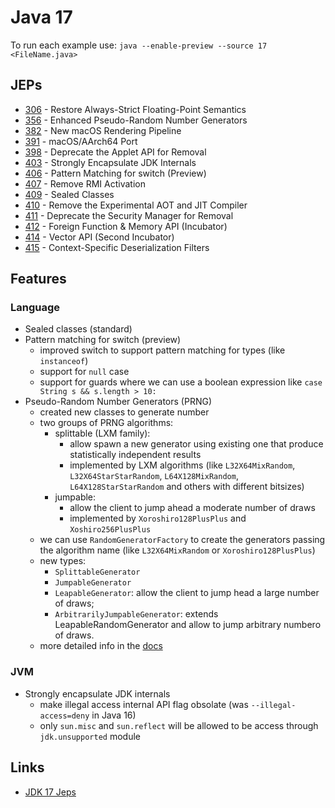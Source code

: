 # Java 17

To run each example use: `java --enable-preview --source 17 <FileName.java>`

## JEPs

* [306](https://openjdk.java.net/jeps/306) - Restore Always-Strict Floating-Point Semantics
* [356](https://openjdk.java.net/jeps/356) - Enhanced Pseudo-Random Number Generators
* [382](https://openjdk.java.net/jeps/382) - New macOS Rendering Pipeline
* [391](https://openjdk.java.net/jeps/391) - macOS/AArch64 Port
* [398](https://openjdk.java.net/jeps/398) - Deprecate the Applet API for Removal
* [403](https://openjdk.java.net/jeps/403) - Strongly Encapsulate JDK Internals
* [406](https://openjdk.java.net/jeps/406) - Pattern Matching for switch (Preview)
* [407](https://openjdk.java.net/jeps/407) - Remove RMI Activation
* [409](https://openjdk.java.net/jeps/409) - Sealed Classes
* [410](https://openjdk.java.net/jeps/410) - Remove the Experimental AOT and JIT Compiler
* [411](https://openjdk.java.net/jeps/411) - Deprecate the Security Manager for Removal
* [412](https://openjdk.java.net/jeps/412) - Foreign Function & Memory API (Incubator)
* [414](https://openjdk.java.net/jeps/414) - Vector API (Second Incubator)
* [415](https://openjdk.java.net/jeps/415) - Context-Specific Deserialization Filters

## Features

### Language

* Sealed classes (standard)
* Pattern matching for switch (preview)
  * improved switch to support pattern matching for types (like `instanceof`)
  * support for `null` case
  * support for guards where we can use a boolean expression like `case String s && s.length > 10:`
* Pseudo-Random Number Generators (PRNG)
  * created new classes to generate number
  * two groups of PRNG algorithms:
    * splittable (LXM family):
      * allow spawn a new generator using existing one that produce statistically independent results
      * implemented by LXM algorithms (like `L32X64MixRandom`, `L32X64StarStarRandom`, `L64X128MixRandom`, `L64X128StarStarRandom` and others with different bitsizes)
    * jumpable:
      * allow the client to jump ahead a moderate number of draws
      * implemented by `Xoroshiro128PlusPlus` and `Xoshiro256PlusPlus`
  * we can use `RandomGeneratorFactory` to create the generators passing the algorithm name (like `L32X64MixRandom` or `Xoroshiro128PlusPlus`)
  * new types:
    * `SplittableGenerator`
    * `JumpableGenerator`
    * `LeapableGenerator`: allow the client to jump head a large number of draws;
    * `ArbitrarilyJumpableGenerator`: extends LeapableRandomGenerator and allow to jump arbitrary numbero of draws.
  * more detailed info in the [docs](https://download.java.net/java/early_access/jdk17/docs/api/java.base/java/util/random/package-summary.html)

### JVM

* Strongly encapsulate JDK internals
  * make illegal access internal API flag obsolate (was `--illegal-access=deny` in Java 16)
  * only `sun.misc` and `sun.reflect` will be allowed to be access through `jdk.unsupported` module

## Links

* [JDK 17 Jeps](https://openjdk.java.net/projects/jdk/17/)
